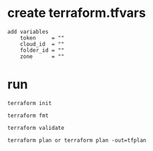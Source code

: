 # create terraform.tfvars
    add variables
        token     = ""
        cloud_id  = ""
        folder_id = ""
        zone      = ""

# run 
    terraform init

    terraform fmt

    terraform validate

    terraform plan or terraform plan -out=tfplan

    
